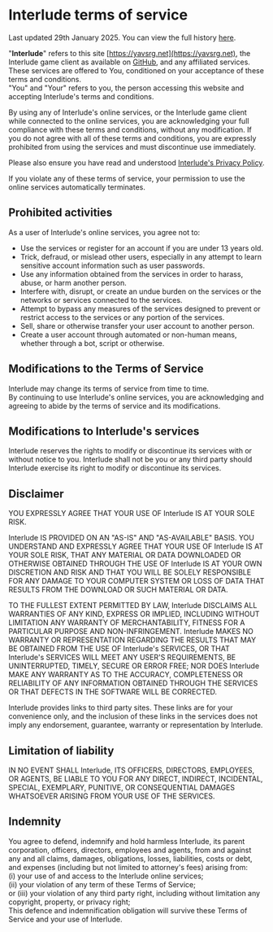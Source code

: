 # Interlude terms of service
Last updated 29th January 2025. You can view the full history [here](https://github.com/YAVSRG/YAVSRG/blame/master/site_data/terms_of_service.md).

"**Interlude**" refers to this site [https://yavsrg.net](https://yavsrg.net), the Interlude game client as available on [GitHub](https://github.com/YAVSRG/Interlude), and any affiliated services. These services are offered to You, conditioned on your acceptance of these terms and conditions.  
"You" and "Your" refers to you, the person accessing this website and accepting Interlude's terms and conditions.

By using any of Interlude's online services, or the Interlude game client while connected to the online services, you are acknowledging your full compliance with these terms and conditions, without any modification. If you do not agree with all of these terms and conditions, you are expressly prohibited from using the services and must discontinue use immediately.

Please also ensure you have read and understood [Interlude's Privacy Policy](privacy_policy.html).

If you violate any of these terms of service, your permission to use the online services automatically terminates.

## Prohibited activities
As a user of Interlude's online services, you agree not to:

- Use the services or register for an account if you are under 13 years old.
- Trick, defraud, or mislead other users, especially in any attempt to learn sensitive account information such as user passwords.
- Use any information obtained from the services in order to harass, abuse, or harm another person.
- Interfere with, disrupt, or create an undue burden on the services or the networks or services connected to the services.
- Attempt to bypass any measures of the services designed to prevent or restrict access to the services or any portion of the services.
- Sell, share or otherwise transfer your user account to another person.
- Create a user account through automated or non-human means, whether through a bot, script or otherwise.

## Modifications to the Terms of Service
Interlude may change its terms of service from time to time.  
By continuing to use Interlude's online services, you are acknowledging and agreeing to abide by the terms of service and its modifications.

## Modifications to Interlude's services
Interlude reserves the rights to modify or discontinue its services with or without notice to you. Interlude shall not be you or any third party should Interlude exercise its right to modify or discontinue its services.

## Disclaimer
YOU EXPRESSLY AGREE THAT YOUR USE OF Interlude IS AT YOUR SOLE RISK.

Interlude IS PROVIDED ON AN "AS-IS" AND "AS-AVAILABLE" BASIS. YOU UNDERSTAND AND EXPRESSLY AGREE THAT YOUR USE OF Interlude IS AT YOUR SOLE RISK, THAT ANY MATERIAL OR DATA DOWNLOADED OR OTHERWISE OBTAINED THROUGH THE USE OF Interlude IS AT YOUR OWN DISCRETION AND RISK AND THAT YOU WILL BE SOLELY RESPONSIBLE FOR ANY DAMAGE TO YOUR COMPUTER SYSTEM OR LOSS OF DATA THAT RESULTS FROM THE DOWNLOAD OR SUCH MATERIAL OR DATA.

TO THE FULLEST EXTENT PERMITTED BY LAW, Interlude DISCLAIMS ALL WARRANTIES OF ANY KIND, EXPRESS OR IMPLIED, INCLUDING WITHOUT LIMITATION ANY WARRANTY OF MERCHANTABILITY, FITNESS FOR A PARTICULAR PURPOSE AND NON-INFRINGEMENT. Interlude MAKES NO WARRANTY OR REPRESENTATION REGARDING THE RESULTS THAT MAY BE OBTAINED FROM THE USE OF Interlude's SERVICES, OR THAT Interlude's SERVICES WILL MEET ANY USER'S REQUIREMENTS, BE UNINTERRUPTED, TIMELY, SECURE OR ERROR FREE; NOR DOES Interlude MAKE ANY WARRANTY AS TO THE ACCURACY, COMPLETENESS OR RELIABILITY OF ANY INFORMATION OBTAINED THROUGH THE SERVICES OR THAT DEFECTS IN THE SOFTWARE WILL BE CORRECTED.

Interlude provides links to third party sites. These links are for your convenience only, and the inclusion of these links in the services does not imply any endorsement, guarantee, warranty or representation by Interlude.

## Limitation of liability
IN NO EVENT SHALL Interlude, ITS OFFICERS, DIRECTORS, EMPLOYEES, OR AGENTS, BE LIABLE TO YOU FOR ANY DIRECT, INDIRECT, INCIDENTAL, SPECIAL, EXEMPLARY, PUNITIVE, OR CONSEQUENTIAL DAMAGES WHATSOEVER ARISING FROM YOUR USE OF THE SERVICES.

## Indemnity
You agree to defend, indemnify and hold harmless Interlude, its parent corporation, officers, directors, employees and agents, from and against any and all claims, damages, obligations, losses, liabilities, costs or debt, and expenses (including but not limited to attorney's fees) arising from:  
(i) your use of and access to the Interlude online services;  
(ii) your violation of any term of these Terms of Service;  
or (iii) your violation of any third party right, including without limitation any copyright, property, or privacy right;  
This defence and indemnification obligation will survive these Terms of Service and your use of Interlude.